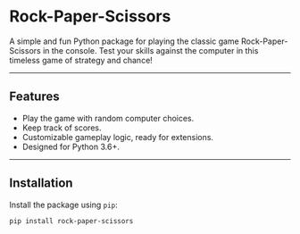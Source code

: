 # Rock-Paper-Scissors

A simple and fun Python package for playing the classic game Rock-Paper-Scissors in the console. Test your skills against the computer in this timeless game of strategy and chance!

---

## Features
- Play the game with random computer choices.
- Keep track of scores.
- Customizable gameplay logic, ready for extensions.
- Designed for Python 3.6+.

---

## Installation
Install the package using `pip`:

```bash
pip install rock-paper-scissors